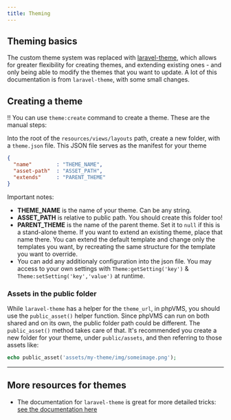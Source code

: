 ```yaml
---
title: Theming
---
```


## Theming basics

The custom theme system was replaced with [laravel-theme](https://github.com/igaster/laravel-theme), which allows for greater flexibility for creating themes, and extending existing ones - and only being able to modify the themes that you want to update. A lot of this documentation is from `laravel-theme`, with some small changes.

## Creating a theme

!! You can use `theme:create` command to create a theme. These are the manual steps:

Into the root of the `resources/views/layouts` path, create a new folder, with a `theme.json` file. This JSON file serves as the manifest for your theme

```json
{
  "name"        : "THEME_NAME",
  "asset-path"  : "ASSET_PATH",
  "extends"     : "PARENT_THEME"
}
```

Important notes:

- **THEME_NAME** is the name of your theme. Can be any string.
- **ASSET_PATH** is relative to public path. You should create this folder too!
- **PARENT_THEME** is the name of the parent theme. Set it to `null` if this is a stand-alone theme. If you want to extend an existing theme, place that name there. You can extend the default template and change only the templates you want, by recreating the same structure for the template you want to override.
- You can add any additionaly configuration into the json file. You may access to your own settings with `Theme:getSetting('key')` & `Theme:setSetting('key','value')` at runtime.

### Assets in the public folder

While `laravel-theme` has a helper for the `theme_url`, in phpVMS, you should use the `public_asset()` helper function. Since phpVMS can run on both shared and on its own, the public folder path could be different. The `public_asset()` method takes care of that. It's recommended you create a new folder for your theme, under `public/assets`, and then referring to those assets like:

```php
echo public_asset('assets/my-theme/img/someimage.png');
```

---

## More resources for themes

- The documentation for `laravel-theme` is great for more detailed tricks: [see the documentation here](https://github.com/igaster/laravel-theme/wiki/5.-Setting-the-active-theme)

